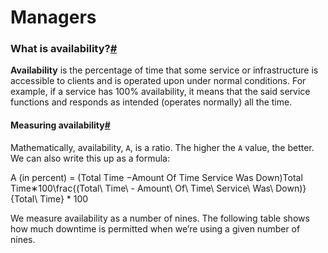 # Managers

### What is availability?[#](broken-reference) <a href="#what-is-availability" id="what-is-availability"></a>

**Availability** is the percentage of time that some service or infrastructure is accessible to clients and is operated upon under normal conditions. For example, if a service has 100% availability, it means that the said service functions and responds as intended (operates normally) all the time.

#### Measuring availability[#](broken-reference) <a href="#measuring-availability" id="measuring-availability"></a>

Mathematically, availability, `A`, is a ratio. The higher the `A` value, the better. We can also write this up as a formula:

A (in percent) = (Total Time −Amount Of Time Service Was Down)Total Time∗100\frac{(Total\ Time\ - Amount\ Of\ Time\ Service\ Was\ Down)}{Total\ Time} \* 100

We measure availability as a number of nines. The following table shows how much downtime is permitted when we’re using a given number of nines.
